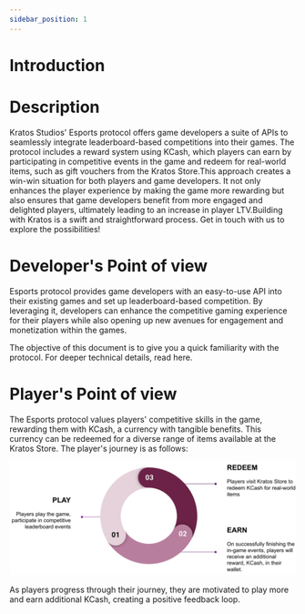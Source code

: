 ```yaml
---
sidebar_position: 1
---
```



# Introduction 

# Description

Kratos Studios' Esports protocol offers game developers a suite of APIs to seamlessly integrate leaderboard-based competitions into their games. The protocol includes a reward system using KCash, which players can earn by participating in competitive events in the game and redeem for real-world items, such as gift vouchers from the Kratos Store.This approach creates a win-win situation for both players and game developers. It not only enhances the player experience by making the game more rewarding but also ensures that game developers benefit from more engaged and delighted players, ultimately leading to an increase in player LTV.Building with Kratos is a swift and straightforward process. Get in touch with us to explore the possibilities!


# Developer's Point of view

Esports protocol provides game developers with an easy-to-use API into their existing games and set up leaderboard-based competition. By leveraging it, developers can enhance the competitive gaming experience for their players while also opening up new avenues for engagement and monetization within the games.
 
The objective of this document is to give you a quick familiarity with the protocol. For deeper technical details, read here.


# Player's Point of view

The Esports protocol values players' competitive skills in the game, rewarding them with KCash, a currency with tangible benefits. This currency can be redeemed for a diverse range of items available at the Kratos Store. The player's journey is as follows:


![Image](../../static/img/Eimage2.png)

As players progress through their journey, they are motivated to play more and earn additional KCash, creating a positive feedback loop.
